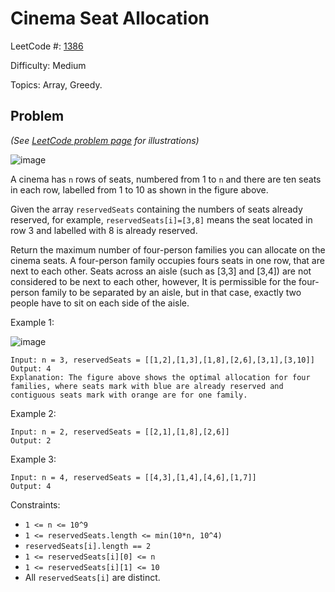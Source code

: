 # Cinema Seat Allocation

LeetCode #: [1386](https://leetcode.com/problems/cinema-seat-allocation/)

Difficulty: Medium

Topics: Array, Greedy.

## Problem

*(See [LeetCode problem page](https://leetcode.com/problems/cinema-seat-allocation/) for illustrations)*

![image](https://assets.leetcode.com/uploads/2020/02/14/cinema_seats_1.png)

A cinema has `n` rows of seats, numbered from 1 to `n` and there are ten seats in each row, labelled from 1 to 10 as shown in the figure above.

Given the array `reservedSeats` containing the numbers of seats already reserved, for example, `reservedSeats[i]=[3,8]` means the seat located in row 3 and labelled with 8 is already reserved.

Return the maximum number of four-person families you can allocate on the cinema seats. A four-person family occupies fours seats in one row, that are next to each other. Seats across an aisle (such as [3,3] and [3,4]) are not considered to be next to each other, however, It is permissible for the four-person family to be separated by an aisle, but in that case, exactly two people have to sit on each side of the aisle.

Example 1:

![image](https://assets.leetcode.com/uploads/2020/02/14/cinema_seats_3.png)

```text
Input: n = 3, reservedSeats = [[1,2],[1,3],[1,8],[2,6],[3,1],[3,10]]
Output: 4
Explanation: The figure above shows the optimal allocation for four families, where seats mark with blue are already reserved and contiguous seats mark with orange are for one family.
```

Example 2:

```text
Input: n = 2, reservedSeats = [[2,1],[1,8],[2,6]]
Output: 2
```

Example 3:

```text
Input: n = 4, reservedSeats = [[4,3],[1,4],[4,6],[1,7]]
Output: 4
```

Constraints:

- `1 <= n <= 10^9`
- `1 <= reservedSeats.length <= min(10*n, 10^4)`
- `reservedSeats[i].length == 2`
- `1 <= reservedSeats[i][0] <= n`
- `1 <= reservedSeats[i][1] <= 10`
- All `reservedSeats[i]` are distinct.
